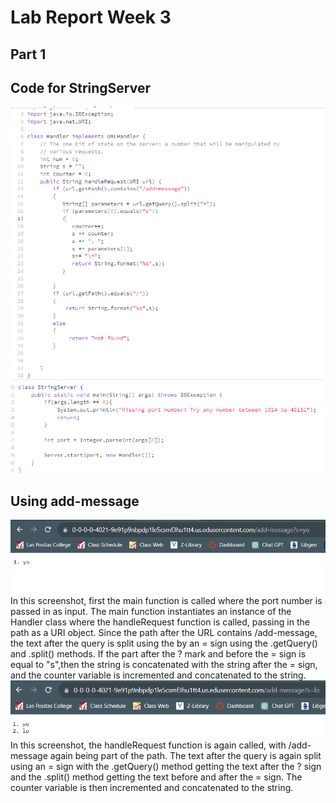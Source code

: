 # Lab Report Week 3

## Part 1
## Code for StringServer
![servercode](/images/servercode.png) <br>
![servercode1](/images/servercode1.png) <br>
## Using add-message
![addmessage](/images/addmessage.png) <br>
In this screenshot, first the main function is called where the port number is passed in as input. The main function instantiates an instance of the Handler class where the handleRequest function is called, passing in the path as a URI object. Since the path after the URL contains /add-message, the text after the query is split using the by an = sign using the .getQuery() and .split() methods. If the part after the ? mark and before the = sign is equal to "s",then the string is concatenated with the string after the = sign, and the counter variable is incremented and concatenated to the string. <br>
![addmessage1](/images/addmessage1.png) <br>
In this screenshot, the handleRequest function is again called, with /add-message again being part of the path. The text after the query is again split using an = sign with the .getQuery() method getting the text after the ? sign and the .split() method getting the text before and after the = sign. The counter variable is then incremented and concatenated to the string. <br>
